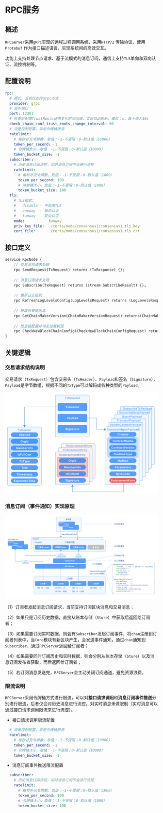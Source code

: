 # RPC服务
## 概述

`RPCServer`采用`gRPC`实现的远程过程调用系统，采用`HTTP/2` 传输协议，使用`Protobuf` 作为接口描述语言，实现系统间的高效交互。

功能上支持处理节点请求、基于流模式的消息订阅，通信上支持`TLS`单向和双向认证、流控机制等。

## 配置说明

```yml
rpc:
  # 模式，当前仅支持grpc方式
  provider: grpc
  # 监听端口
  port: 12301
  # 检查链配置TrustRoots证书变化时间间隔，实现自动刷新，单位：s，最小值为10s
  check_chain_conf_trust_roots_change_interval: 60
  # 流量控制配置，采用令牌桶限流
  ratelimit:
    # 每秒补充令牌数，取值：-1-不受限；0-默认值（10000）
    token_per_second: -1
    # 令牌桶大小，取值：-1-不受限；0-默认值（10000）
    token_bucket_size: -1
  subscriber:
    # 历史消息订阅流控，实时消息订阅不会进行流控
    ratelimit:
      # 每秒补充令牌数，取值：-1-不受限；0-默认值（1000）
      token_per_second: 100
      # 令牌桶大小，取值：-1-不受限；0-默认值（1000）
      token_bucket_size: 100
  tls:
    # TLS模式:
    #   disable - 不启用TLS
    #   oneway  - 单向认证
    #   twoway  - 双向认证
    mode:           twoway
    priv_key_file:  ./certs/node/consensus1/consensus1.tls.key
    cert_file:      ./certs/node/consensus1/consensus1.tls.crt
```

## 接口定义

```protobuf
service RpcNode {
	// 交易消息请求处理
	rpc SendRequest(TxRequest) returns (TxResponse) {};

	// 消息订阅请求处理
	rpc Subscribe(TxRequest) returns (stream SubscribeResult) {};

	// 更新日志级别
	rpc RefreshLogLevelsConfig(LogLevelsRequest) returns (LogLevelsResponse) {};

	// 获取长安链版本
	rpc GetChainMakerVersion(ChainMakerVersionRequest) returns(ChainMakerVersionResponse) {};

	// 检查链配置并动态加载新链
	rpc CheckNewBlockChainConfig(CheckNewBlockChainConfigRequest) returns (CheckNewBlockChainConfigResponse) {};
}
```

## 关键逻辑

### 交易请求结构说明

交易请求（`TxRequest`）包含交易头（`TxHeader`）、`Payload`和签名（`Signature`），`Payload`是字节数组，根据不同的`TxType`可以解码成各种类型的`Payload`。


![](../images/RPC-TransactionRequestStructure.png)

### 消息订阅（事件通知）实现原理

![](../images/RPC-subscribe.png)

（1）订阅者发起消息订阅请求，当前支持订阅区块消息和交易消息；

（2）如果只是订阅历史数据，直接从账本存储（`Store`）中获取后返回给订阅者；

（3）如果需要订阅实时数据，则会有`Subscriber`发起订阅事件，将`chan`注册到订阅者列表中，当`Core`模块有新区块产生，会发送事件通知，通过`chan`通知到`Subscriber`，通过`RPCServer`返回给订阅者；

（4）如果需要同时订阅历史和实时数据，则会分别从账本存储（`Store`）以及消息订阅发布者获取，而后返回给订阅者；

（5）若订阅消息发送完，`RPCServer`会主动关闭订阅通道，避免资源浪费。

### 限流说明

`RPCServer`采用令牌桶方式进行限流，可以对**接口请求调用**和**消息订阅事件推送**分别进行限流，后者仅会对历史消息进行流控，对实时消息未做限制（实时消息可以通过接口请求调用限流来进行流控）。

- 接口请求调用限流配置

```yaml
  # 流量控制配置，采用令牌桶限流
  ratelimit:
    # 每秒补充令牌数，取值：-1-不受限；0-默认值（10000）
    token_per_second: -1
    # 令牌桶大小，取值：-1-不受限；0-默认值（10000）
    token_bucket_size: -1
```

- 消息订阅事件推送限流配置

```yaml
  subscriber:
    # 历史消息订阅流控，实时消息订阅不会进行流控
    ratelimit:
      # 每秒补充令牌数，取值：-1-不受限；0-默认值（1000）
      token_per_second: 100
      # 令牌桶大小，取值：-1-不受限；0-默认值（1000）
      token_bucket_size: 100
```





<br><br>
